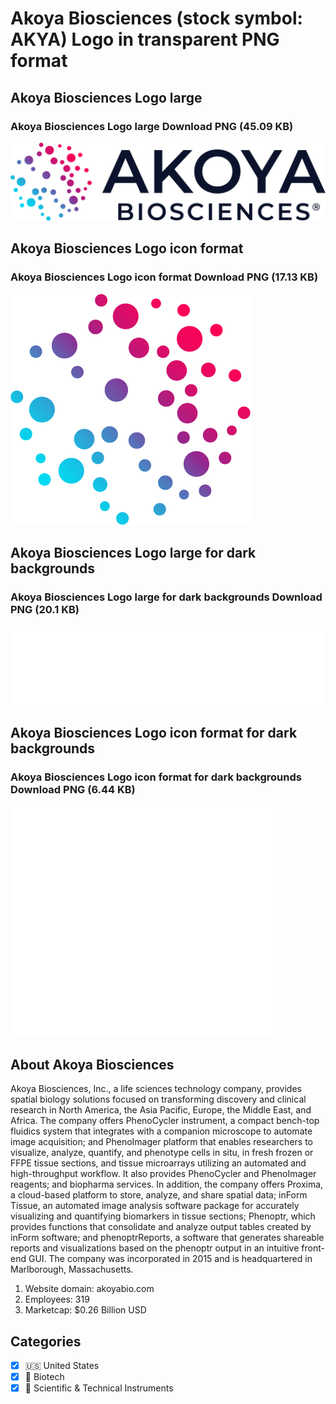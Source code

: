 # Akoya Biosciences (stock symbol: AKYA) Logo in transparent PNG format

## Akoya Biosciences Logo large

### Akoya Biosciences Logo large Download PNG (45.09 KB)

![Akoya Biosciences Logo large Download PNG (45.09 KB)](/img/orig/AKYA_BIG-701972b5.png)

## Akoya Biosciences Logo icon format

### Akoya Biosciences Logo icon format Download PNG (17.13 KB)

![Akoya Biosciences Logo icon format Download PNG (17.13 KB)](/img/orig/AKYA-69d4a7e5.png)

## Akoya Biosciences Logo large for dark backgrounds

### Akoya Biosciences Logo large for dark backgrounds Download PNG (20.1 KB)

![Akoya Biosciences Logo large for dark backgrounds Download PNG (20.1 KB)](/img/orig/AKYA_BIG.D-171adfd9.png)

## Akoya Biosciences Logo icon format for dark backgrounds

### Akoya Biosciences Logo icon format for dark backgrounds Download PNG (6.44 KB)

![Akoya Biosciences Logo icon format for dark backgrounds Download PNG (6.44 KB)](/img/orig/AKYA.D-6490705c.png)

## About Akoya Biosciences

Akoya Biosciences, Inc., a life sciences technology company, provides spatial biology solutions focused on transforming discovery and clinical research in North America, the Asia Pacific, Europe, the Middle East, and Africa. The company offers PhenoCycler instrument, a compact bench-top fluidics system that integrates with a companion microscope to automate image acquisition; and PhenoImager platform that enables researchers to visualize, analyze, quantify, and phenotype cells in situ, in fresh frozen or FFPE tissue sections, and tissue microarrays utilizing an automated and high-throughput workflow. It also provides PhenoCycler and PhenoImager reagents; and biopharma services. In addition, the company offers Proxima, a cloud-based platform to store, analyze, and share spatial data; inForm Tissue, an automated image analysis software package for accurately visualizing and quantifying biomarkers in tissue sections; Phenoptr, which provides functions that consolidate and analyze output tables created by inForm software; and phenoptrReports, a software that generates shareable reports and visualizations based on the phenoptr output in an intuitive front-end GUI. The company was incorporated in 2015 and is headquartered in Marlborough, Massachusetts.

1. Website domain: akoyabio.com
2. Employees: 319
3. Marketcap: $0.26 Billion USD


## Categories
- [x] 🇺🇸 United States
- [x] 🧬 Biotech
- [x] 🔬 Scientific & Technical Instruments
